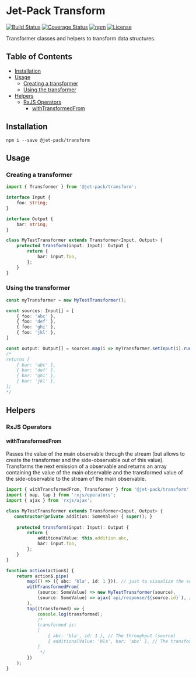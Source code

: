 # Jet-Pack Transform

[![Build Status](https://gitlab.com/bmaximilian/jet-pack/badges/master/pipeline.svg)](https://gitlab.com/bmaximilian/jet-pack/pipelines)
[![Coverage Status](https://gitlab.com/bmaximilian/jet-pack/badges/master/coverage.svg)](https://gitlab.com/bmaximilian/jet-pack/pipelines)
[![npm](https://img.shields.io/npm/v/@jet-pack/service-container.svg)](https://www.npmjs.com/package/@jet-pack/transform)
[![License](https://img.shields.io/github/license/bmaximilian/jet-pack.svg)](https://opensource.org/licenses/MIT)

Transformer classes and helpers to transform data structures.

## Table of Contents

* [Installation](#installation)
* [Usage](#usage)
    * [Creating a transformer](#creating-a-transformer)
    * [Using the transformer](#using-the-transformer)
* [Helpers](#helpers)
    * [RxJS Operators](#rxjs-operators)
        * [withTransformedFrom](#withtransformedfrom)

## Installation
```
npm i --save @jet-pack/transform
```

## Usage
### Creating a transformer
```typescript
import { Transformer } from '@jet-pack/transform';

interface Input {
    foo: string;
}

interface Output {
    bar: string;
}

class MyTestTransformer extends Transformer<Input, Output> {
    protected transform(input: Input): Output {
        return {
            bar: input.foo,
        };
    }
}
```

### Using the transformer
```typescript
const myTransformer = new MyTestTransformer();

const sources: Input[] = [
    { foo: 'abc' },
    { foo: 'def' },
    { foo: 'ghi' },
    { foo: 'jkl' },
]

const output: Output[] = sources.map(i => myTransformer.setInput(i).run());
/*
returns [
    { bar: 'abc' },
    { bar: 'def' },
    { bar: 'ghi' },
    { bar: 'jkl' },
];
*/
```

## Helpers

### RxJS Operators
#### withTransformedFrom
Passes the value of the main observable through the stream (but allows to create the transformer and the side-observable
out of this value).
Transforms the next emission of a observable and returns an array containing the value of the main observable
and the transformed value of the side-observable to the stream of the main observable.

```typescript
import { withTransformedFrom, Transformer } from '@jet-pack/transform';
import { map, tap } from 'rxjs/operators';
import { ajax } from 'rxjs/ajax';

class MyTestTransformer extends Transformer<Input, Output> {
   constructor(private addition: SomeValue) { super(); }
    
    protected transform(input: Input): Output {
        return {
            additionalValue: this.addition.abc,
            bar: input.foo,
        };
    }
}

function action(action$) {
    return action$.pipe(
        map(() => ({ abc: 'bla', id: 1 })), // just to visualize the source value
        withTransformedFrom(
            (source: SomeValue) => new MyTestTransformer(source),
            (source: SomeValue) => ajax(`api/response/${source.id}`), // Observable that emits { foo: 'abc' }
        ),
        tap((transformed) => {
            console.log(transformed);
            /*
            transformed is:
            [
                { abc: 'bla', id: 1 }, // The throughput (source)
                { additionalValue: 'bla', bar: 'abc' }, // The transformed value of the joined observable
            ]
             */
        })
    );
}
```

